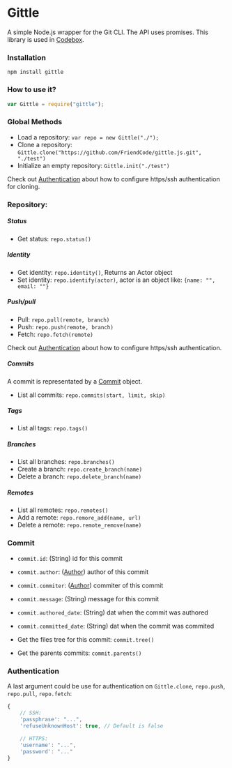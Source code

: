 Gittle
=========

A simple Node.js wrapper for the Git CLI. The API uses promises. This library is used in [Codebox](https://github.com/FriendCode/codebox).

### Installation

```
npm install gittle
```

### How to use it?

```javascript
var Gittle = require("gittle");
```

### Global Methods

* Load a repository: ```var repo = new Gittle("./");```
* Clone a repository: ```Gittle.clone("https://github.com/FriendCode/gittle.js.git", "./test")```
* Initialize an empty repository: ```Gittle.init("./test")```

Check out [Authentication](#authentication) about how to configure https/ssh authentication for cloning.

### Repository:

##### Status

* Get status: ```repo.status()```

##### Identity

* Get identity: ```repo.identity()```, Returns an Actor object
* Set identity: ```repo.identify(actor)```, actor is an object like: ```{name: "", email: ""}```

##### Push/pull

* Pull: ```repo.pull(remote, branch)```
* Push: ```repo.push(remote, branch)```
* Fetch: ```repo.fetch(remote)```

Check out [Authentication](#authentication) about how to configure https/ssh authentication.

##### Commits

A commit is representated by a [Commit](#commit) object.

* List all commits: ```repo.commits(start, limit, skip)```

##### Tags

* List all tags: ```repo.tags()```

##### Branches

* List all branches: ```repo.branches()```
* Create a branch: ```repo.create_branch(name)```
* Delete a branch: ```repo.delete_branch(name)```

##### Remotes

* List all remotes: ```repo.remotes()```
* Add a remote: ```repo.remore_add(name, url)```
* Delete a remote: ```repo.remote_remove(name)```

### Commit

* ```commit.id```: (String) id for this commit
* ```commit.author```: ([Author](author)) author of this commit
* ```commit.commiter```: ([Author](author)) commiter of this commit
* ```commit.message```: (String) message for this commit
* ```commit.authored_date```: (String) dat when the commit was authored
* ```commit.committed_date```: (String) dat when the commit was commited

* Get the files tree for this commit: ```commit.tree()```
* Get the parents commits: ```commit.parents()```

### Authentication

A last argument could be use for authentication on ```Gittle.clone```, ```repo.push```, ```repo.pull```, ```repo.fetch```:
```javascript
{
    // SSH:
    'passphrase': "...",
    'refuseUnknownHost': true, // Default is false
    
    // HTTPS:
    'username': "...",
    'password': "..."
}
```